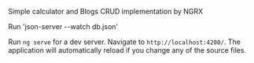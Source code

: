 Simple calculator and Blogs CRUD implementation by NGRX

Run 'json-server --watch db.json' 

Run `ng serve` for a dev server. Navigate to `http://localhost:4200/`. The application will automatically reload if you change any of the source files.



